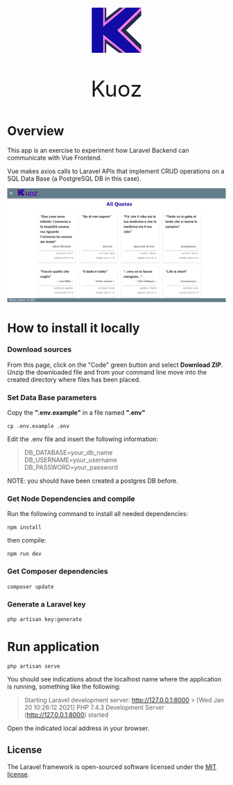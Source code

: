 <p align="center"><a href="https://kuoz.herokuapp.com" target="_blank"><img src="public/images/logo.png"></a></p>

<p style="font-size:50px;" align="center">Kuoz<p>

# Overview

This app is an exercise to experiment how Laravel Backend can communicate with Vue Frontend.

Vue makes axios calls to Laravel APIs that implement CRUD operations on a SQL Data Base (a PostgreSQL DB in this case).

<img src="public/images/preview.png">

# How to install it locally

### Download sources

From this page, click on the "Code" green button and select **Download ZIP**.\
Unzip the downloaded file and from your command line move into the created directory where files
has been placed.

### Set Data Base parameters

Copy the **".env.example"** in a file named **".env"**

```
cp .env.example .env
```

Edit the .env file and insert the following information:

> DB_DATABASE=your_db_name <br>
> DB_USERNAME=your_username <br>
> DB_PASSWORD=your_password

NOTE: you should have been created a postgres DB before.

### Get Node Dependencies and compile

Run the following command to install all needed dependencies:

```
npm install
```

then compile:

```
npm run dev
```

### Get Composer dependencies

```
composer update
```

### Generate a Laravel key

```
php artisan key:generate
```

# Run application

```
php artisan serve
```

You should see indications about the localhost name where the application is running,
something like the following:<br>

> Starting Laravel development server: http://127.0.0.1:8000 > [Wed Jan 20 10:26:12 2021] PHP 7.4.3 Development Server (http://127.0.0.1:8000) started

Open the indicated local address in your browser.

## License

The Laravel framework is open-sourced software licensed under the [MIT license](https://opensource.org/licenses/MIT).
